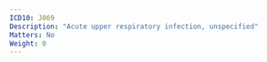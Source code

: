 ```yaml
---
ICD10: J069
Description: "Acute upper respiratory infection, unspecified"
Matters: No
Weight: 0
---
```


